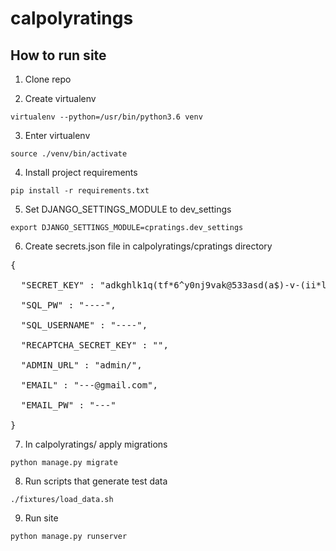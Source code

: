 # calpolyratings
## How to run site
1. Clone repo

2. Create virtualenv

`virtualenv --python=/usr/bin/python3.6 venv`

3. Enter virtualenv

`source ./venv/bin/activate`

4. Install project requirements

`pip install -r requirements.txt`

5. Set DJANGO_SETTINGS_MODULE to dev_settings

`export DJANGO_SETTINGS_MODULE=cpratings.dev_settings`

6. Create secrets.json file in calpolyratings/cpratings directory
<pre>
{
 
  "SECRET_KEY" : "adkghlk1q(tf*6^y0nj9vak@533asd(a$)-v-(ii*lalrbb_xa@",

  "SQL_PW" : "----",

  "SQL_USERNAME" : "----",

  "RECAPTCHA_SECRET_KEY" : "",

  "ADMIN_URL" : "admin/",

  "EMAIL" : "---@gmail.com",

  "EMAIL_PW" : "---"

}
</pre>
7. In calpolyratings/ apply migrations

`python manage.py migrate`

8. Run scripts that generate test data

`./fixtures/load_data.sh`

9. Run site

`python manage.py runserver`
